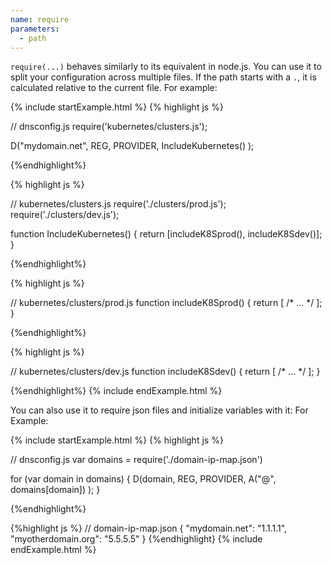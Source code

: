 ```yaml
---
name: require
parameters:
  - path
---
```


`require(...)` behaves similarly to its equivalent in node.js. You can use it
to split your configuration across multiple files. If the path starts with a
`.`, it is calculated relative to the current file. For example:

{% include startExample.html %}
{% highlight js %}

// dnsconfig.js
require('kubernetes/clusters.js');

D("mydomain.net", REG, PROVIDER,
    IncludeKubernetes()
);

{%endhighlight%}

{% highlight js %}

// kubernetes/clusters.js
require('./clusters/prod.js');
require('./clusters/dev.js');

function IncludeKubernetes() {
    return [includeK8Sprod(), includeK8Sdev()];
}

{%endhighlight%}

{% highlight js %}

// kubernetes/clusters/prod.js
function includeK8Sprod() {
    return [ /* ... */ ];
}

{%endhighlight%}

{% highlight js %}

// kubernetes/clusters/dev.js
function includeK8Sdev() {
    return [ /* ... */ ];
}

{%endhighlight%}
{% include endExample.html %}

You can also use it to require json files and initialize variables with it:
For Example:

{% include startExample.html %}
{% highlight js %}

// dnsconfig.js
var domains = require('./domain-ip-map.json')

for (var domain in domains) {
    D(domain, REG, PROVIDER,
        A("@", domains[domain])
    );
}

{%endhighlight%}

{%highlight js %}
// domain-ip-map.json
{
    "mydomain.net": "1.1.1.1",
    "myotherdomain.org": "5.5.5.5"
}
{%endhighlight}
{% include endExample.html %}
